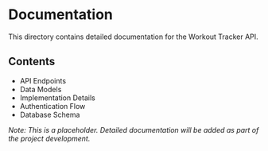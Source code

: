 # Documentation

This directory contains detailed documentation for the Workout Tracker API.

## Contents

- API Endpoints
- Data Models
- Implementation Details
- Authentication Flow
- Database Schema

*Note: This is a placeholder. Detailed documentation will be added as part of the project development.*

